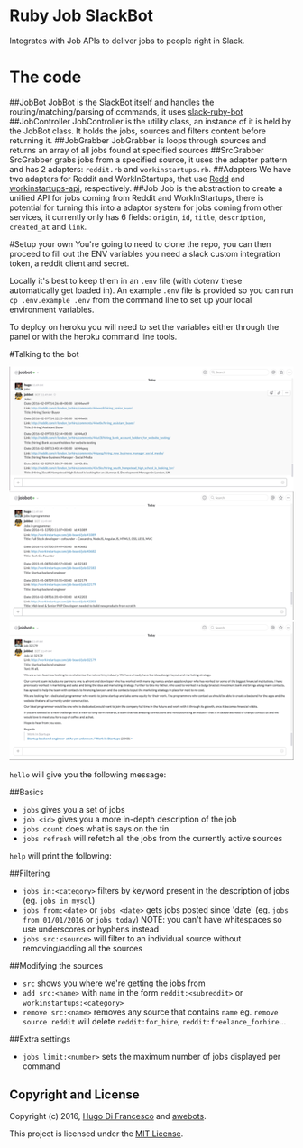 # Ruby Job SlackBot 

Integrates with Job APIs to deliver jobs to people right in Slack.


# The code
##JobBot 
JobBot is the SlackBot itself and handles the routing/matching/parsing of commands, it uses [slack-ruby-bot](https://github.com/dblock/slack-ruby-bot)
##JobController
JobController is the utility class, an instance of it is held by the JobBot class. It holds the jobs, sources and filters content before returning it.
##JobGrabber 
JobGrabber is loops through sources and returns an array of all jobs found at specified sources
##SrcGrabber
SrcGrabber grabs jobs from a specified source, it uses the adapter pattern and has 2 adapters: `reddit.rb` and `workinstartups.rb`.
##Adapters
We have two adapters for Reddit and WorkInStartups, that use [Redd](https://github.com/avinashbot/redd) and [workinstartups-api](https://github.com/HugoDF/workinstartups-api), respectively.
##Job
Job is the abstraction to create a unified API for jobs coming from Reddit and WorkInStartups, there is potential for turning this into a adaptor system for jobs coming from other services, it currently only has 6 fields: `origin`, `id`, `title`, `description`, `created_at` and `link`.

#Setup your own
You're going to need to clone the repo, you can then proceed to fill out the ENV variables you need a slack custom integration token, a reddit client and secret. 

Locally it's best to keep them in an `.env` file (with dotenv these automatically get loaded in). An example `.env` file is provided so you can run `cp .env.example .env` from the command line to set up your local environment variables.

To deploy on heroku you will need to set the variables either through the panel or with the heroku command line tools.

#Talking to the bot

![](screenshots/jobs.png)
![](screenshots/jobs_in.png)
![](screenshots/job.png)

`hello` will give you the following message:

##Basics
- `jobs` gives you a set of jobs
- `job <id>` gives you a more in-depth description of the job
- `jobs count` does what is says on the tin
- `jobs refresh` will refetch all the jobs from the currently active sources

`help` will print the following:

##Filtering
- `jobs in:<category>` filters by keyword present in the description of jobs (eg. `jobs in mysql`)
- `jobs from:<date>` or `jobs <date>` gets jobs posted since 'date' (eg. `jobs from 01/01/2016` or `jobs today`) NOTE: you can't have whitespaces so use underscores or hyphens instead
- `jobs src:<source>` will filter to an individual source without removing/adding all the sources

##Modifying the sources
- `src` shows you where we're getting the jobs from
- `add src:<name>` with `name` in the form `reddit:<subreddit>` or `workinstartups:<category>`
- `remove src:<name>` removes any source that contains `name` eg. `remove source reddit` will delete `reddit:for_hire`, `reddit:freelance_forhire`...

##Extra settings
- `jobs limit:<number>` sets the maximum number of jobs displayed per command


## Copyright and License

Copyright (c) 2016, [Hugo Di Francesco](https://twitter.com/hugo__df) and [awebots](http://www.awebots.com).

This project is licensed under the [MIT License](LICENSE.md).